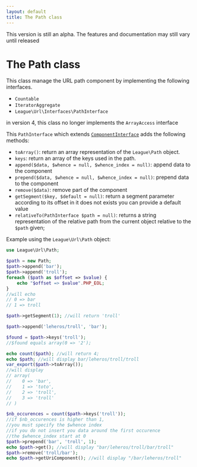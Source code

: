```yaml
---
layout: default
title: The Path class
---
```


<p class="message-notice">This version is still an alpha. The features and documentation may still vary until released</p>

# The Path class

This class manage the URL path component by implementing the following interfaces.

- `Countable`
- `IteratorAggregate`
- `League\Url\Interfaces\PathInterface`

<p class="message-warning">in version 4, this class no longer implements the <code>ArrayAccess</code> interface</p>

This `PathInterface` which extends [`ComponentInterface`](/dev-master/component/) adds the following methods:

* `toArray()`: return an array representation of the `League\Path` object.
* `keys`: return an array of the keys used in the path.
* `append($data, $whence = null, $whence_index = null)`: append data to the component
* `prepend($data, $whence = null, $whence_index = null)`: prepend data to the component
* `remove($data)`: remove part of the component
* `getSegment($key, $default = null)`: return a segment parameter according to its offset in it does not exists you can provide a default value
* `relativeTo(PathInterface $path = null)`: returns a string representation of the relative path from the current object relative to the `$path` given;


Example using the `League\Url\Path` object:

~~~php
use League\Url\Path;

$path = new Path;
$path->append('bar');
$path->append('troll');
foreach ($path as $offset => $value) {
	echo "$offset => $value".PHP_EOL;
}
//will echo
// 0 => bar
// 1 => troll

$path->getSegment(1); //will return 'troll'

$path->append('leheros/troll', 'bar');

$found = $path->keys('troll');
//$found equals array(0 => '2');

echo count($path); //will return 4;
echo $path; //will display bar/leheros/troll/troll
var_export($path->toArray());
//will display
// array(
//    0 => 'bar',
//    1 => 'toto',
//    2 => 'troll',
//    3 => 'troll'
// )

$nb_occurences = count($path->keys('troll'));
//if $nb_occurences is higher than 1,
//you must specify the $whence index
//if you do not insert you data around the first occurence
//the $whence_index start at 0
$path->prepend('bar', 'troll', 1);
echo $path->get(); //will display "bar/leheros/troll/bar/troll"
$path->remove('troll/bar');
echo $path->getUriComponent(); //will display "/bar/leheros/troll"
~~~